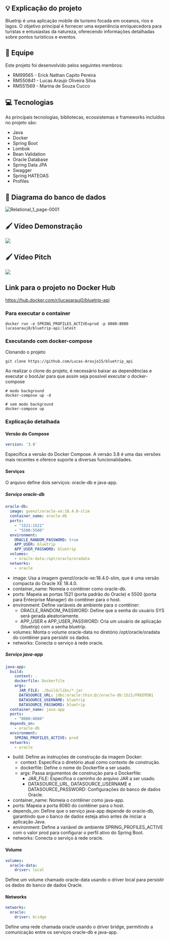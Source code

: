 ## 💡 Explicação do projeto

Bluetrip é uma aplicação mobile de turismo focada em oceanos, rios e lagos. O objetivo principal é fornecer uma experiência enriquecedora para turistas e entusiastas da natureza, oferecendo informações detalhadas sobre pontos turísticos e eventos.

## 👥 Equipe

Este projeto foi desenvolvido pelos seguintes membros:

- RM99565 - Erick Nathan Capito Pereira
- RM550841 - Lucas Araujo Oliveira Silva
- RM551569 - Marina de Souza Cucco

## 💻 Tecnologias

As principais tecnologias, bibliotecas, ecossistemas e frameworks incluídos no projeto são:

- Java
- Docker
- Spring Boot
- Lombok
- Bean Validation
- Oracle Database
- Spring Data JPA
- Swagger
- Spring HATEOAS
- Profiles

## 🎲 Diagrama do banco de dados

![Relational_1_page-0001](https://github.com/Lucas-Araujo15/bluetrip_api/assets/82396035/bc6150fc-612a-46f7-842d-c52b999af2cf)

## 🖌️ Vídeo Demonstração
[![](https://img.youtube.com/vi/Fb7jmGYD3VU/0.jpg)](https://youtu.be/Fb7jmGYD3VU)

## 🖌️ Vídeo Pitch
[![](https://img.youtube.com/vi/PFT-OPEi9ig/0.jpg)](https://youtu.be/PFT-OPEi9ig?si=uF5jv1HTekA8B9wc)

## Link para o projeto no Docker Hub

https://hub.docker.com/r/lucasarauj0/bluetrip-api

### Para executar o container
```
docker run -e SPRING_PROFILES_ACTIVE=prod -p 8080:8080 lucasarauj0/bluetrip-api:latest
```

### Executando com docker-compose

Clonando o projeto
```
git clone https://github.com/Lucas-Araujo15/bluetrip_api
```

Ao realizar o clone do projeto, é necessário baixar as dependências e executar o bootJar para que assim seja possível executar o docker-compose

```
# modo background
docker-compose up -d
```
```
# sem modo background
docker-compose up
```

### Explicação detalhada

#### Versão do Compose
```yml
version: '3.8'
```
Especifica a versão do Docker Compose. A versão 3.8 é uma das versões mais recentes e oferece suporte a diversas funcionalidades.

#### Serviços
O arquivo define dois serviços: oracle-db e java-app.

##### Serviço oracle-db
```yml
oracle-db:
  image: gvenzl/oracle-xe:18.4.0-slim
  container_name: oracle-db
  ports:
    - "1521:1521"
    - "5500:5500"
  environment:
    ORACLE_RANDOM_PASSWORD: true
    APP_USER: bluetrip
    APP_USER_PASSWORD: bluetrip
  volumes:
    - oracle-data:/opt/oracle/oradata
  networks:
    - oracle
```
- image: Usa a imagem gvenzl/oracle-xe:18.4.0-slim, que é uma versão compacta do Oracle XE 18.4.0.
- container_name: Nomeia o contêiner como oracle-db.
- ports: Mapeia as portas 1521 (porta padrão do Oracle) e 5500 (porta para Enterprise Manager) do contêiner para o host.
- environment: Define variáveis de ambiente para o contêiner:
  - ORACLE_RANDOM_PASSWORD: Define que a senha do usuário SYS será gerada aleatoriamente.
  - APP_USER e APP_USER_PASSWORD: Cria um usuário de aplicação (bluetrip) com a senha bluetrip.
- volumes: Monta o volume oracle-data no diretório /opt/oracle/oradata do contêiner para persistir os dados.
- networks: Conecta o serviço à rede oracle.

##### Serviço java-app
```yml
java-app:
  build:
    context: .
    dockerfile: Dockerfile
    args:
      JAR_FILE: ./build/libs/*.jar
      DATASOURCE_URL: jdbc:oracle:thin:@//oracle-db:1521/FREEPDB1
      DATASOURCE_USERNAME: bluetrip
      DATASOURCE_PASSWORD: bluetrip
  container_name: java-app
  ports:
    - "8080:8080"
  depends_on:
    - oracle-db
  environment:
    SPRING_PROFILES_ACTIVE: prod
  networks:
    - oracle
```

- build: Define as instruções de construção da imagem Docker:
  - context: Especifica o diretório atual como contexto de construção.
  - dockerfile: Define o nome do Dockerfile a ser usado.
  - args: Passa argumentos de construção para o Dockerfile:
    - JAR_FILE: Especifica o caminho do arquivo JAR a ser usado.
    - DATASOURCE_URL, DATASOURCE_USERNAME e DATASOURCE_PASSWORD: Configurações do banco de dados Oracle.
- container_name: Nomeia o contêiner como java-app.
- ports: Mapeia a porta 8080 do contêiner para o host.
- depends_on: Define que o serviço java-app depende do oracle-db, garantindo que o banco de dados esteja ativo antes de iniciar a aplicação Java.
- environment: Define a variável de ambiente SPRING_PROFILES_ACTIVE com o valor prod para configurar o perfil ativo do Spring Boot.
- networks: Conecta o serviço à rede oracle.

#### Volume

```yml
volumes:
  oracle-data:
    driver: local
```
Define um volume chamado oracle-data usando o driver local para persistir os dados do banco de dados Oracle.

#### Networks

```yml
networks:
  oracle:
    driver: bridge
```
Define uma rede chamada oracle usando o driver bridge, permitindo a comunicação entre os serviços oracle-db e java-app.
